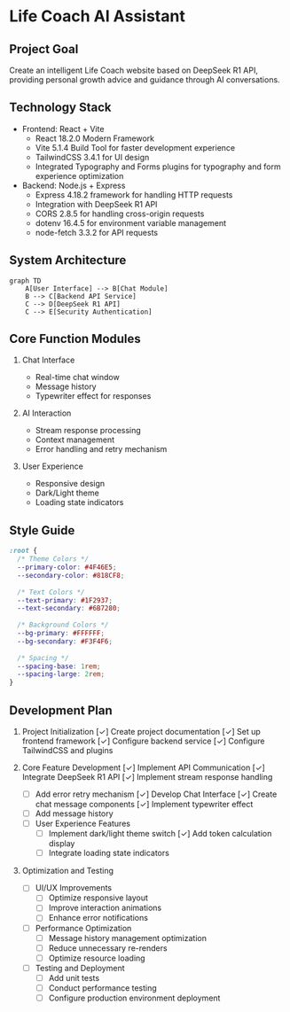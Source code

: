 # Life Coach AI Assistant

## Project Goal
Create an intelligent Life Coach website based on DeepSeek R1 API, providing personal growth advice and guidance through AI conversations.

## Technology Stack
- Frontend: React + Vite
  - React 18.2.0 Modern Framework
  - Vite 5.1.4 Build Tool for faster development experience
  - TailwindCSS 3.4.1 for UI design
  - Integrated Typography and Forms plugins for typography and form experience optimization
- Backend: Node.js + Express
  - Express 4.18.2 framework for handling HTTP requests
  - Integration with DeepSeek R1 API
  - CORS 2.8.5 for handling cross-origin requests
  - dotenv 16.4.5 for environment variable management
  - node-fetch 3.3.2 for API requests

## System Architecture
```mermaid
graph TD
    A[User Interface] --> B[Chat Module]
    B --> C[Backend API Service]
    C --> D[DeepSeek R1 API]
    C --> E[Security Authentication]
```

## Core Function Modules
1. Chat Interface
   - Real-time chat window
   - Message history
   - Typewriter effect for responses

2. AI Interaction
   - Stream response processing
   - Context management
   - Error handling and retry mechanism

3. User Experience
   - Responsive design
   - Dark/Light theme
   - Loading state indicators

## Style Guide
```css
:root {
  /* Theme Colors */
  --primary-color: #4F46E5;
  --secondary-color: #818CF8;
  
  /* Text Colors */
  --text-primary: #1F2937;
  --text-secondary: #6B7280;
  
  /* Background Colors */
  --bg-primary: #FFFFFF;
  --bg-secondary: #F3F4F6;
  
  /* Spacing */
  --spacing-base: 1rem;
  --spacing-large: 2rem;
}
```

## Development Plan
1. Project Initialization
   [✓] Create project documentation
   [✓] Set up frontend framework
   [✓] Configure backend service
   [✓] Configure TailwindCSS and plugins

2. Core Feature Development
   [✓] Implement API Communication
     [✓] Integrate DeepSeek R1 API
     [✓] Implement stream response handling
     - [ ] Add error retry mechanism
   [✓] Develop Chat Interface
     [✓] Create chat message components
     [✓] Implement typewriter effect
     - [ ] Add message history
   - [ ] User Experience Features
     - [ ] Implement dark/light theme switch
     [✓] Add token calculation display
     - [ ] Integrate loading state indicators

3. Optimization and Testing
   - [ ] UI/UX Improvements
     - [ ] Optimize responsive layout
     - [ ] Improve interaction animations
     - [ ] Enhance error notifications
   - [ ] Performance Optimization
     - [ ] Message history management optimization
     - [ ] Reduce unnecessary re-renders
     - [ ] Optimize resource loading
   - [ ] Testing and Deployment
     - [ ] Add unit tests
     - [ ] Conduct performance testing
     - [ ] Configure production environment deployment